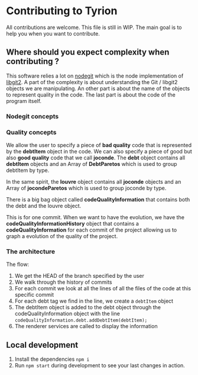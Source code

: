 # Contributing to Tyrion
All contributions are welcome.
This file is still in WIP. The main goal is to help you when you want to contribute.

## Where should you expect complexity when contributing ?
This software relies a lot on [nodegit](https://www.nodegit.org/) which is the node implementation of [libgit2](https://libgit2.org/).
A part of the complexity is about understanding the Git / libgit2 objects we are manipulating.
An other part is about the name of the objects to represent quality in the code. 
The last part is about the code of the program itself.

### Nodegit concepts

### Quality concepts
We allow the user to specify a piece of **bad quality** code that is represented by the 
 **debtItem** object in the code. We can also specify a piece of good but also **good quality** code 
that we call **joconde**.
The **debt** object contains all **debtItem** objects and an Array of **DebtParetos** which is used 
to group debtItem by type.

In the same spirit, the **louvre** object contains all **joconde** objects and an Array of **jocondeParetos** which is used 
to group joconde by type.

There is a big bag object called **codeQualityInformation** that contains both the debt and the louvre object.

This is for one commit. When we want to have the evolution, we have the **codeQualityInformationHistory** object
that contains a **codeQualityInformation** for each commit of the project allowing us to graph a evolution of 
the quality of the project.

### The architecture

The flow:

1. We get the HEAD of the branch specified by the user
2. We walk through the history of commits
3. For each commit we look at all the lines of all the files of the code at this specific commit
4. For each debt tag we find in the line, we create a `debtItem` object
5. The debtItem object is added to the debt object through the codeQualityInformation object with the line `codeQualityInformation.debt.addDebtItem(debtItem);`  
6. The renderer services are called to display the information

## Local development

1. Install the dependencies `npm i`
2. Run `npm start` during development to see your last changes in action.
